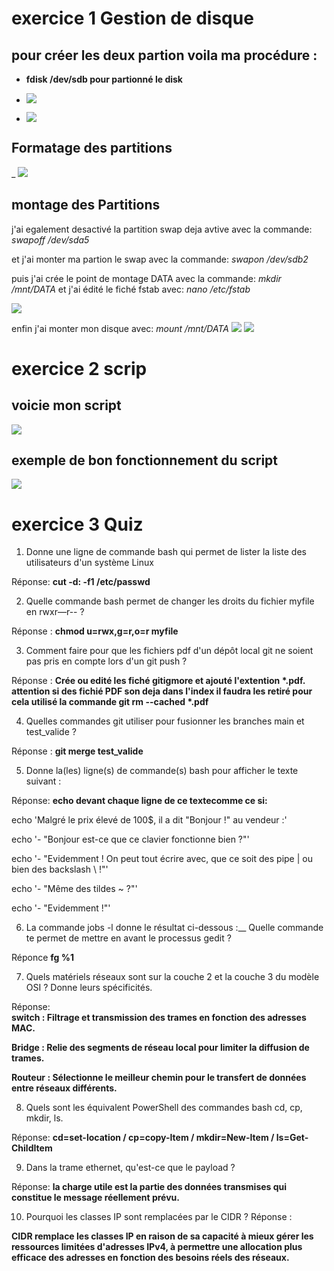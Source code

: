 # exercice 1 Gestion de disque
 
## pour créer les deux partion voila ma procédure :
- __fdisk /dev/sdb  pour partionné le disk__ 

- ![](https://github.com/joris511000/checkpoint-1/blob/main/Capture%20d'%C3%A9cran%202024-06-14%20092809.png?raw=true) 
- ![](https://github.com/joris511000/checkpoint-1/blob/main/Capture%20d'%C3%A9cran%202024-06-14%20093440.png?raw=true)

## Formatage des partitions


_
![](https://github.com/joris511000/checkpoint-1/blob/main/Capture%20d'%C3%A9cran%202024-06-14%20094110.png?raw=true)

## montage des Partitions
j'ai egalement desactivé la partition swap deja avtive avec la commande: _swapoff /dev/sda5_

et j'ai monter ma partion le swap avec la commande: _swapon /dev/sdb2_

puis j'ai crée le point de montage DATA avec la commande: _mkdir /mnt/DATA_
et j'ai édité le fiché fstab avec: _nano /etc/fstab_

![](https://github.com/joris511000/checkpoint-1/blob/main/Capture%20d'%C3%A9cran%202024-06-14%20095637.png?raw=true)

enfin j'ai monter mon disque avec: _mount /mnt/DATA_
![](https://github.com/joris511000/checkpoint-1/blob/main/Capture%20d'%C3%A9cran%202024-06-14%20124404.png?raw=true)
![](https://github.com/joris511000/checkpoint-1/blob/main/Capture%20d'%C3%A9cran%202024-06-14%20102023.png?raw=true)






# exercice 2 scrip 
## voicie mon script

![](https://github.com/joris511000/checkpoint-1/blob/main/Capture%20d'%C3%A9cran%202024-06-14%20110030.png?raw=true)

## exemple de bon fonctionnement du script

![](https://github.com/joris511000/checkpoint-1/blob/main/Capture%20d'%C3%A9cran%202024-06-14%20105956.png?raw=true)

# exercice 3 Quiz

1) Donne une ligne de commande bash qui permet de lister la liste des utilisateurs d'un système Linux

Réponse: __cut -d: -f1 /etc/passwd__

2) Quelle commande bash permet de changer les droits du fichier myfile en rwxr—r-- ?

Réponse : __chmod u=rwx,g=r,o=r myfile__

3) Comment faire pour que les fichiers pdf d'un dépôt local git ne soient pas pris en compte lors d'un git push ?

Réponse : __Crée ou edité les fiché gitigmore et ajouté l'extention *.pdf. attention si des fichié PDF son deja dans l'index il faudra les retiré pour cela utilisé la commande git rm --cached *.pdf__

4) Quelles commandes git utiliser pour fusionner les branches main et test_valide ?

Réponse : __git merge test_valide__

5) Donne la(les) ligne(s) de commande(s) bash pour afficher le texte suivant :

Réponse: __echo devant chaque ligne de ce textecomme ce si:__

echo 'Malgré le prix élevé de 100$, il a dit "Bonjour !" au vendeur :'

echo '- "Bonjour est-ce que ce clavier fonctionne bien ?"'

echo '- "Evidemment ! On peut tout écrire avec, que ce soit des pipe | ou bien des backslash \\ !"'

echo '- "Même des tildes ~ ?"'

echo '- "Evidemment !"'

6) La commande jobs -l donne le résultat ci-dessous :__
Quelle commande te permet de mettre en avant le processus gedit ?

Réponce __fg %1__

7) Quels matériels réseaux sont sur la couche 2 et la couche 3 du modèle OSI ? Donne leurs spécificités.

Réponse:  
__switch : Filtrage et transmission des trames en fonction des adresses MAC.__

__Bridge : Relie des segments de réseau local pour limiter la diffusion de trames.__

__Routeur : Sélectionne le meilleur chemin pour le transfert de données entre réseaux différents.__

8) Quels sont les équivalent PowerShell des commandes bash cd, cp, mkdir, ls.

Réponse: __cd=set-location / cp=copy-Item / mkdir=New-Item / ls=Get-ChildItem__

9) Dans la trame ethernet, qu'est-ce que le payload ?

Réponse: __la charge utile  est la partie des données transmises qui constitue le message réellement prévu.__

10) Pourquoi les classes IP sont remplacées par le CIDR ?
Réponse :

 __CIDR remplace les classes IP en raison de sa capacité à mieux gérer les ressources limitées d'adresses IPv4, à permettre une allocation plus efficace des adresses en fonction des besoins réels des réseaux.__







